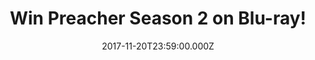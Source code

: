 ---
campaign-uuid: "c-efc7e613-4cb0-4e96-8e0f-f64636fc7829"
type: "Competition"
category: "Entertainment"
date: "2017-11-20T23:59:00.000Z"
end-date: "2017-11-26T23:59:00.000Z"
disable-form: false
is_promoted: false
has_entry_page: false
title: "Win Preacher Season 2 on Blu-ray!"
competition-description: "Fans of the Preacher series, rejoice. To celebrate the Blu-ray&trade;\
  \ release of Preacher 2 - the critically-acclaimed supernatural show starring Dominic\
  \ Cooper, Ruth Negga and Joseph Gilgun - we've managed to get our hands on 5 copies\
  \ of the complete second series and yes, we want you guys to have them!"
banner-img: "preacher-main_image.jpg"
logo-left-href: "http://www.nme.com/competitions/win-preacher-season-2-blu-ray"
logo-left-image: "nme-logo.jpg"
logo-left-title: "NME Competitions"
has-winner: false
---